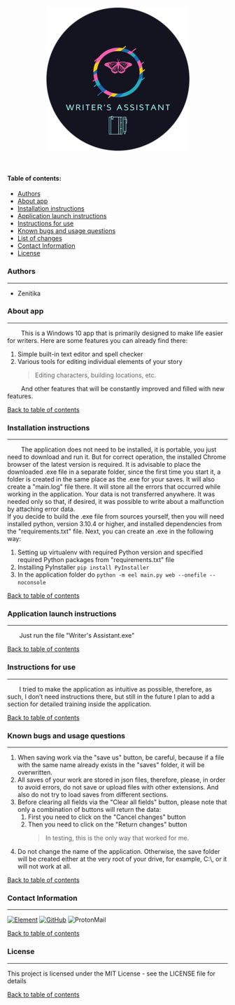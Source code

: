 <p align="center"><img src="assets/Logo.png"><p>
<br/>

#### Table of contents:
- [Authors](#authors)
- [About app](#about-app)
- [Installation instructions](#installation-instructions)
- [Application launch instructions](#application-launch-instructions)
- [Instructions for use](#instructions-for-use)
- [Known bugs and usage questions](#known-bugs-and-usage-questions)
- [List of changes](#list-of-changes)
- [Contact Information](#contact-information)
- [License](#license)

### Authors
___
- Zenitika
### About app
___
​ ​ ​ ​ ​ ​ ​ ​ This is a Windows 10 app that is primarily designed to make life easier for writers. Here are some features you can already find there:
1. Simple built-in text editor and spell checker
2. Various tools for editing individual elements of your story
    >Editing characters, building locations, etc.

​ ​ ​ ​ ​ ​ ​ ​ And other features that will be constantly improved and filled with new features.

[Back to table of contents](#table-of-contents)

### Installation instructions
___
​ ​ ​ ​ ​ ​ ​ ​ The application does not need to be installed, it is portable, you just need to download and run it. But for correct operation, the installed Chrome browser of the latest version is required. It is advisable to place the downloaded .exe file in a separate folder, since the first time you start it, a folder is created in the same place as the .exe for your saves. It will also create a "main.log" file there. It will store all the errors that occurred while working in the application. Your data is not transferred anywhere. It was needed only so that, if desired, it was possible to write about a malfunction by attaching error data.  
 ​ ​ ​ ​ ​ ​ ​ If you decide to build the .exe file from sources yourself, then you will need installed python, version 3.10.4 or higher, and installed dependencies from the "requirements.txt" file. Next, you can create an .exe in the following way:
 1. Setting up virtualenv with required Python version and specified required Python packages from "requirements.txt" file
 2. Installing PyInstaller ```pip install PyInstaller```
 3. In the application folder do ```python -m eel main.py web --onefile --noconsole```

[Back to table of contents](#table-of-contents)

### Application launch instructions
___
 ​ ​ ​ ​ ​ ​ ​ Just run the file "Writer's Assistant.exe"

[Back to table of contents](#table-of-contents)

### Instructions for use
___
 ​ ​ ​ ​ ​ ​ ​ I tried to make the application as intuitive as possible, therefore, as such, I don’t need instructions there, but still in the future I plan to add a section for detailed training inside the application.

[Back to table of contents](#table-of-contents)

### Known bugs and usage questions
___
1. When saving work via the "save us" button, be careful, because if a file with the same name already exists in the "saves" folder, it will be overwritten.
2. All saves of your work are stored in json files, therefore, please, in order to avoid errors, do not save or upload files with other extensions. And also do not try to load saves from different sections.
3. Before clearing all fields via the "Clear all fields" button, please note that only a combination of buttons will return the data:
   1. First you need to click on the "Cancel changes" button
   2. Then you need to click on the "Return changes" button
        >In testing, this is the only way that worked for me.
4. Do not change the name of the application. Otherwise, the save folder will be created either at the very root of your drive, for example, C:\\, or it will not work at all.

[Back to table of contents](#table-of-contents)
### Contact Information
___
[![Element](https://img.shields.io/badge/-Element-141321?style=for-the-badge&logo=Element&logoColor=green)](https://matrix.to/#/@zenitika:matrix.org)
[![GitHub](https://img.shields.io/badge/-My_GitHub-141321?style=for-the-badge&logo=GitHub&logoColor=white)](https://github.com/Zenitika)
![ProtonMail](https://img.shields.io/badge/-zenitika@proton.me-141321?style=for-the-badge&logo=ProtonMail&logoColor=#8653d4)

[Back to table of contents](#table-of-contents)

### License
___
This project is licensed under the MIT License - see the LICENSE file for details

[Back to table of contents](#table-of-contents)
